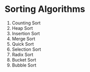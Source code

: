 # Sorting Algorithms
1. Counting Sort
2. Heap Sort
3. Insertion Sort
4. Merge Sort
5. Quick Sort
6. Selection Sort
7. Radix Sort
8. Bucket Sort
9. Bubble Sort
